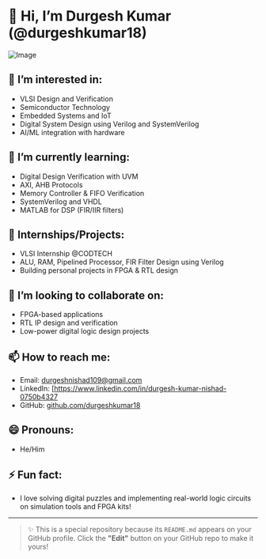 # 👋 Hi, I’m Durgesh Kumar (@durgeshkumar18)

![Image](https://github.com/user-attachments/assets/c4e7565d-05b9-4647-9f25-9879be27287a)



## 👀 I’m interested in:
- VLSI Design and Verification
- Semiconductor Technology
- Embedded Systems and IoT
- Digital System Design using Verilog and SystemVerilog
- AI/ML integration with hardware

## 🌱 I’m currently learning:
- Digital Design Verification with UVM
- AXI, AHB Protocols
- Memory Controller & FIFO Verification
- SystemVerilog and VHDL
- MATLAB for DSP (FIR/IIR filters)

## 💼 Internships/Projects:
- VLSI Internship @CODTECH
- ALU, RAM, Pipelined Processor, FIR Filter Design using Verilog
- Building personal projects in FPGA & RTL design

## 💞️ I’m looking to collaborate on:
- FPGA-based applications
- RTL IP design and verification
- Low-power digital logic design projects

## 📫 How to reach me:
- Email: durgeshnishad109@gmail.com
- LinkedIn: [https://www.linkedin.com/in/durgesh-kumar-nishad-0750b4327
- GitHub: [github.com/durgeshkumar18](https://github.com/durgeshkumar18)

## 😄 Pronouns:
- He/Him

## ⚡ Fun fact:
- I love solving digital puzzles and implementing real-world logic circuits on simulation tools and FPGA kits!

---

> ✨ This is a special repository because its `README.md` appears on your GitHub profile. Click the **"Edit"** button on your GitHub repo to make it yours!
